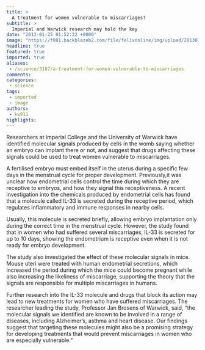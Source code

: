 ```yaml
---
title: >
  A treatment for women vulnerable to miscarriages?
subtitle: >
  Imperial and Warwick research may hold the key
date: "2013-01-25 01:52:32 +0000"
image: "https://f001.backblazeb2.com/file/felixonline/img/upload/201301250152-tna08-sonogram-human-foetal-fetal-ultrasound-scan-at-10-weeks-mono-1-anon.jpg"
headline: true
featured: true
imported: true
aliases:
 - /science/3187/a-treatment-for-women-vulnerable-to-miscarriages
comments:
categories:
 - science
tags:
 - imported
 - image
authors:
 - kw911
highlights:
---
```


Researchers at Imperial College and the University of Warwick have identified molecular signals produced by cells in the womb saying whether an embryo can implant there or not, and suggest that drugs affecting these signals could be used to treat women vulnerable to miscarriages.

A fertilised embryo must embed itself in the uterus during a specific few days in the menstrual cycle for proper development. Previously,it was unclear how endometrial cells control the time during which they are receptive to embryos, and how they signal this receptiveness. A recent investigation into the chemicals produced by endometrial cells has found that a molecule called IL-33 is secreted during the receptive period, which regulates inflammatory and immune responses in nearby cells.

Usually, this molecule is secreted briefly, allowing embryo implantation only during the correct time in the menstrual cycle. However, the study found that in women who had suffered several miscarriages, IL-33 is secreted for up to 10 days, showing the endometrium is receptive even when it is not ready for embryo development.

The study also investigated the effect of these molecular signals in mice. Mouse uteri were treated with human endometrial secretions, which increased the period during which the mice could become pregnant while also increasing the likeliness of miscarriage, supporting the theory that the signals are responsible for multiple miscarriages in humans.

Further research into the IL-33 molecule and drugs that block its action may lead to new treatments for women who have suffered miscarriages. The researcher leading the study, Professor Jan Brosens of Warwick, said, “the molecular signals we identified are known to be involved in a range of diseases, including Alzheimer’s, asthma and heart disease. Our findings suggest that targeting these molecules might also be a promising strategy for developing treatments that would prevent miscarriages in women who are especially vulnerable.”
